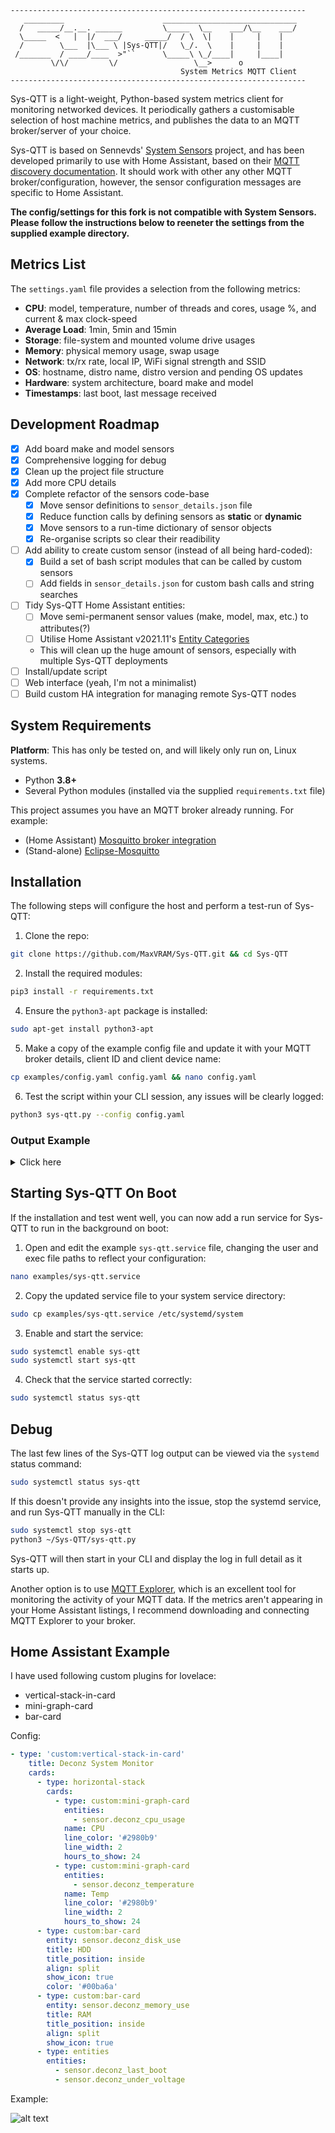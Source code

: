 ```
------------------------------------------------------------------
   _________                      ______________________________  
  /   _____/__.__. ______         \_____  \__    ___/\__    ___/  
  \_____  <   |  |/  ___/     _____/  / \  \|    |     |    |     
  /        \___  |\___ \ |Sys-QTT|/   \_/.  \    |     |    |     
 /_______  / ____/____  >"``      \_____\ \_/____|     |____|     
         \/\/         \/                 \__>      o              
                                      System Metrics MQTT Client  
------------------------------------------------------------------
```

Sys-QTT is a light-weight, Python-based system metrics client for monitoring networked devices. It periodically gathers a customisable selection of host machine metrics, and publishes the data to an MQTT broker/server of your choice.

Sys-QTT is based on Sennevds' [System Sensors](https://github.com/Sennevds/system_sensors) project, and has been developed primarily to use with Home Assistant, based on their [MQTT discovery documentation](https://www.home-assistant.io/docs/mqtt/discovery/).
It should work with other any other MQTT broker/configuration, however, the sensor configuration messages are specific to Home Assistant.

**The config/settings for this fork is not compatible with System Sensors. Please follow the instructions below to reeneter the settings from the supplied example directory.**


## Metrics List

The `settings.yaml` file provides a selection from the following metrics:

- **CPU**: model, temperature, number of threads and cores, usage %, and current & max clock-speed
- **Average Load**: 1min, 5min and 15min
- **Storage**: file-system and mounted volume drive usages
- **Memory**: physical memory usage, swap usage
- **Network**: tx/rx rate, local IP, WiFi signal strength and SSID
- **OS**: hostname, distro name, distro version and pending OS updates
- **Hardware**: system architecture, board make and model
- **Timestamps**: last boot, last message received

## Development Roadmap

- [x] Add board make and model sensors
- [x] Comprehensive logging for debug
- [x] Clean up the project file structure
- [x] Add more CPU details
- [x] Complete refactor of the sensors code-base
  - [x] Move sensor definitions to `sensor_details.json` file
  - [x] Reduce function calls by defining sensors as **static** or **dynamic**
  - [x] Move sensors to a run-time dictionary of sensor objects
  - [x] Re-organise scripts so clear their readibility
- [ ] Add ability to create custom sensor (instead of all being hard-coded):
  - [x] Build a set of bash script modules that can be called by custom sensors
  - [ ] Add fields in `sensor_details.json` for custom bash calls and string searches 
- [ ] Tidy Sys-QTT Home Assistant entities:
  - [ ] Move semi-permanent sensor values (make, model, max, etc.) to attributes(?)
  - [ ] Utilise Home Assistant v2021.11's [Entity Categories](https://www.home-assistant.io/blog/2021/11/03/release-202111/)
  - This will clean up the huge amount of sensors, especially with multiple Sys-QTT deployments
- [ ] Install/update script
- [ ] Web interface (yeah, I'm not a minimalist)
- [ ] Build custom HA integration for managing remote Sys-QTT nodes

## System Requirements

**Platform**: This has only be tested on, and will likely only run on, Linux systems.

- Python **3.8+**
- Several Python modules (installed via the supplied `requirements.txt` file)

This project assumes you have an MQTT broker already running. For example:
  - (Home Assistant) [Mosquitto broker integration](https://github.com/home-assistant/addons/blob/master/mosquitto/DOCS.md)
  - (Stand-alone) [Eclipse-Mosquitto](https://hub.docker.com/_/eclipse-mosquitto)

## Installation

The following steps will configure the host and perform a test-run of Sys-QTT:

1. Clone the repo:

  ```bash
  git clone https://github.com/MaxVRAM/Sys-QTT.git && cd Sys-QTT
  ```

2. Install the required modules:

  ```bash
  pip3 install -r requirements.txt
  ```

4. Ensure the `python3-apt` package is installed:

  ```bash
  sudo apt-get install python3-apt
  ```

5. Make a copy of the example config file and update it with your MQTT broker details, client ID and client device name:

  ```bash
  cp examples/config.yaml config.yaml && nano config.yaml
  ```

6. Test the script within your CLI session, any issues will be clearly logged:

  ```bash
  python3 sys-qtt.py --config config.yaml
  ```

### Output Example

<details><summary>Click here</summary>
<p>

```log
❯ python3 sys-qtt.py

    -----------------------
    Sys-QTT starting up... 
    -----------------------

[•] Importing config.yaml...
    [✓] Config file found: /home/maxvram/Sys-QTT/config.yaml
[•] Processing config...
    [✓] Config initialised.
    [•] Importing sensor properties...
        [✓] Sensor properties loaded.
    [✓] Config loaded successfully.
[•] Importing sensor configurations...
    [✓] Imported 25 sensor properties.
    [•] Initialising static sensors...
        [✓] Static sensors built.
    [•] Checking output of each sensor...
        [✓] board_make returned: Intel Corporation 
        [✓] board_model returned: NUC8BEB 
        [✓] cpu_arch returned: x86_64 
        [✓] cpu_model returned: Intel(R) Core(TM) i5-8259U CPU @ 2.30GHz 
        [✓] cpu_threads returned: 8 
        [✓] cpu_cores returned: 4 
        [✓] cpu_max returned: 3.8 GHz
        [✓] cpu_clock returned: 2.3 GHz
        [✓] cpu_temp returned: 38.0 °C
        [✓] cpu_usage returned: 11.9 %
        [✓] cpu_load_1m returned: 1.73 
        [✓] cpu_load_5m returned: 1.09 
        [✓] cpu_load_15m returned: 1.02 
        [✓] memory_ram returned: 41.6 %
        [✓] memory_swap returned: 97.5 %
        [✓] os_hostname returned: NUC 
        [✓] os_distro returned: Ubuntu 20.04.3 LTS 
        [✓] os_updates returned: 0 
        [✓] net_ip returned: 192.168.20.5 
        [✓] net_tx returned: 0 Kbps
        [✓] net_rx returned: 0 Kbps
        [✓] last_boot returned: 2021-10-27T01:18:41+11:00 
        [✓] last_message returned: 2021-11-09T00:24:34.510696+11:00 
        [✓] disk_system returned: 28.3 %
        [✓] disk_storage returned: 0.3 %
    [✓] 25 sensors have been commited to the session.
    [✓] Local configuration complete.
[•] Attempting to reach MQTT broker at 192.168.20.5 on port 1883...
    [✓] MQTT broker responded.
    [•] Publishing sensor configurations...
        [✓] 25 sensor configs and online status to broker.
[•] Establishing MQTT connection loop...
    [✓] Success!
    [i] Updated nuc_i5 client on broker with online status.
[•] Adding sensor update job on 30 second schedule...
    [✓] [Every 30 seconds do publish_sensor_values() (last run: [never], next run: 2021-11-09 00:25:05)]

    ------------------------------
    Sys-QTT now running on: NUC i5
    ------------------------------

[•] Sending update sensor payload...
    [✓] 25 sensor updates sent to MQTT broker.
    [•] 30 seconds until next update...
```

</p>
</details>

## Starting Sys-QTT On Boot

If the installation and test went well, you can now add a run service for Sys-QTT to run in the background on boot:

1. Open and edit the example `sys-qtt.service` file, changing the user and exec file paths to reflect your configuration:

```bash
nano examples/sys-qtt.service
```

2. Copy the updated service file to your system service directory:

```bash
sudo cp examples/sys-qtt.service /etc/systemd/system
```

3. Enable and start the service:

```bash
sudo systemctl enable sys-qtt
sudo systemctl start sys-qtt
```

4. Check that the service started correctly:

```bash
sudo systemctl status sys-qtt
```

## Debug

The last few lines of the Sys-QTT log output can be viewed via the `systemd` status command:
```bash
sudo systemctl status sys-qtt
```
If this doesn't provide any insights into the issue, stop the systemd service, and run Sys-QTT manually in the CLI:
```bash
sudo systemctl stop sys-qtt
python3 ~/Sys-QTT/sys-qtt.py
```
Sys-QTT will then start in your CLI and display the log in full detail as it starts up.

Another option is to use [MQTT Explorer](http://mqtt-explorer.com/), which is an excellent tool for monitoring the activity of your MQTT data.
If the metrics aren't appearing in your Home Assistant listings, I recommend downloading and connecting MQTT Explorer to your broker.


## Home Assistant Example

I have used following custom plugins for lovelace:

- vertical-stack-in-card
- mini-graph-card
- bar-card

Config:

```yaml
- type: 'custom:vertical-stack-in-card'
    title: Deconz System Monitor
    cards:
      - type: horizontal-stack
        cards:
          - type: custom:mini-graph-card
            entities:
              - sensor.deconz_cpu_usage
            name: CPU
            line_color: '#2980b9'
            line_width: 2
            hours_to_show: 24
          - type: custom:mini-graph-card
            entities:
              - sensor.deconz_temperature
            name: Temp
            line_color: '#2980b9'
            line_width: 2
            hours_to_show: 24
      - type: custom:bar-card
        entity: sensor.deconz_disk_use
        title: HDD
        title_position: inside
        align: split
        show_icon: true
        color: '#00ba6a'
      - type: custom:bar-card
        entity: sensor.deconz_memory_use
        title: RAM
        title_position: inside
        align: split
        show_icon: true
      - type: entities
        entities:
          - sensor.deconz_last_boot
          - sensor.deconz_under_voltage
```

Example:

![alt text](images/example.png?raw=true "Example")
